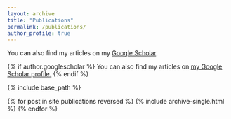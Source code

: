 ```yaml
---
layout: archive
title: "Publications"
permalink: /publications/
author_profile: true
---
```

You can also find my articles on my [Google Scholar](https://scholar.google.com/citations?user=kVJuaB4AAAAJ&hl=en&authuser=2&oi=ao).

{% if author.googlescholar %}
  You can also find my articles on <u><a href="{{author.googlescholar}}">my Google Scholar profile</a>.</u>
{% endif %}

{% include base_path %}

{% for post in site.publications reversed %}
  {% include archive-single.html %}
{% endfor %}